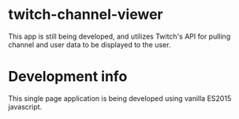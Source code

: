 # twitch-channel-viewer
This app is still being developed, and utilizes Twitch's API for pulling channel and user data to be displayed to the user.

# Development info
This single page application is being developed using vanilla ES2015 javascript.
